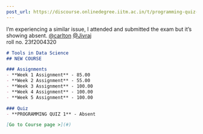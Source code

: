 ```yaml
---
post_url: https://discourse.onlinedegree.iitm.ac.in/t/programming-quiz-1-in-student-dashboard-label-for-roe-scores-showing-absent-or-incorrect/169369/11
---
```

I’m experiencing a similar issue, I attended and submitted the exam but it’s showing absent. [@carlton](/u/carlton) [@Jivraj](/u/jivraj)  
roll no. 23f2004320  

```markdown
# Tools in Data Science
## NEW COURSE

### Assignments
- **Week 1 Assignment** - 85.00
- **Week 2 Assignment** - 55.00
- **Week 3 Assignment** - 100.00
- **Week 4 Assignment** - 100.00
- **Week 5 Assignment** - 100.00

### Quiz
- **PROGRAMMING QUIZ 1** - Absent

[Go to Course page >](#)
```
